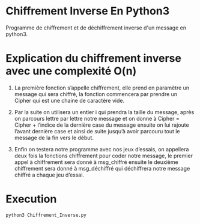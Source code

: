 # Chiffrement Inverse En Python3
Programme de chiffrement et de déchiffrement inverse d'un message en python3.

# Explication du chiffrement inverse avec une complexité O(n)
1. La première fonction s’appelle chiffrement, elle prend en paramètre un message qui sera 
chiffré, la fonction commencera par prendre un Cipher qui est une chaine de caractère vide. 

2. Par la suite on utilisera un entier i qui prendra la taille du message, après on parcours lettre par 
lettre notre message et on donne à Cipher = Cipher + l’indice de la dernière case du message 
ensuite on lui rajoute l’avant dernière case et ainsi de suite jusqu’à avoir parcouru tout le 
message de la fin vers le début. 

3. Enfin on testera notre programme avec nos jeux d’essais,
on appellera deux fois la fonctions chiffrement pour coder notre message, le premier appel à 
chiffrement sera donné à msg_chiffré ensuite le deuxième chiffrement sera donné à 
msg_déchiffré qui déchiffrera notre message chiffré a chaque jeu d’essai.


# Execution
`python3 Chiffrement_Inverse.py`
